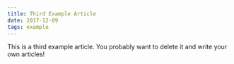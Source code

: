 ```yaml
---
title: Third Example Article
date: 2017-12-09
tags: example
---
```


This is a third example article. You probably want to delete it and write your own articles!
